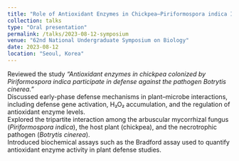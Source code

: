 ```yaml
---
title: "Role of Antioxidant Enzymes in Chickpea–Piriformospora indica Interaction and Defense Against Botrytis cinerea"
collection: talks
type: "Oral presentation"
permalink: /talks/2023-08-12-symposium
venue: "62nd National Undergraduate Symposium on Biology"
date: 2023-08-12
location: "Seoul, Korea"
---
```


Reviewed the study *“Antioxidant enzymes in chickpea colonized by Piriformospora indica participate in defense against the pathogen Botrytis cinerea.”*  
Discussed early-phase defense mechanisms in plant–microbe interactions, including defense gene activation, H₂O₂ accumulation, and the regulation of antioxidant enzyme levels.  
Explored the tripartite interaction among the arbuscular mycorrhizal fungus (*Piriformospora indica*), the host plant (chickpea), and the necrotrophic pathogen (*Botrytis cinerea*).  
Introduced biochemical assays such as the Bradford assay used to quantify antioxidant enzyme activity in plant defense studies.